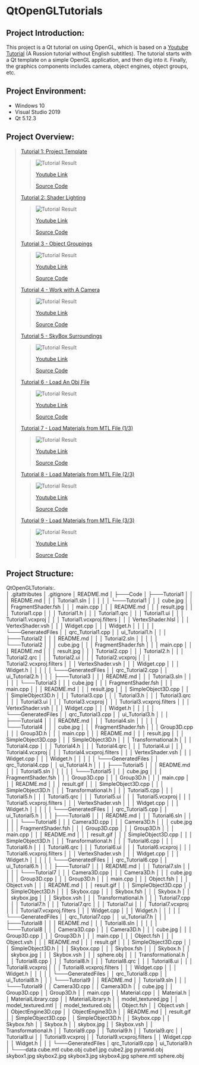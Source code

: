 QtOpenGLTutorials
=================

## Project Introduction:
This project is a Qt tutorial on using OpenGL, which is based on a [Youtube Tutorial](https://www.youtube.com/watch?v=HgoKrrf4iks&list=PL-hrQhpTB95LKMbttX47vCsNeGbJQVz1-) (A Russion tutorial without English subtitles). The tutorial starts with a Qt template on a simple OpenGL application, and then dig into it. Finally, the graphics components includes camera, object engines, object groups, etc.

## Project Environment:
* Windows 10
* Visual Studio 2019
* Qt 5.12.3

## Project Overview:
> [Tutorial 1: Project Template](https://github.com/jingyangcarl/QtOpenGLTutorials/tree/master/Code/Tutorial1/Tutorial1)
>
>> ![Tutorial Result](https://github.com/jingyangcarl/QtOpenGLTutorials/blob/master/Code/Tutorial1/Tutorial1/result.jpg)
>>
>> [Youtube Link](https://www.youtube.com/watch?v=HgoKrrf4iks)
>>
>> [Source Code](https://github.com/jingyangcarl/QtOpenGLTutorials/tree/master/Code/Tutorial1/Tutorial1)
>
> [Tutorial 2: Shader Lighting](https://github.com/jingyangcarl/QtOpenGLTutorials/tree/master/Code/Tutorial2/Tutorial2)
>
>> ![Tutorial Result](https://github.com/jingyangcarl/QtOpenGLTutorials/blob/master/Code/Tutorial2/Tutorial2/result.jpg)
>>
>> [Youtube Link](https://www.youtube.com/watch?v=Ww-aoNC8VQU)
>>
>> [Source Code](https://github.com/jingyangcarl/QtOpenGLTutorials/tree/master/Code/Tutorial2/Tutorial2)
>
> [Tutorial 3 - Object Groupings](https://github.com/jingyangcarl/QtOpenGLTutorials/tree/master/Code/Tutorial3/Tutorial3)
>
>> ![Tutorial Result](https://github.com/jingyangcarl/QtOpenGLTutorials/blob/master/Code/Tutorial3/Tutorial3/result.jpg)
>>
>> [Youtube Link](https://www.youtube.com/watch?v=OyPlRxBRJqs)
>>
>> [Source Code](https://github.com/jingyangcarl/QtOpenGLTutorials/tree/master/Code/Tutorial3/Tutorial3)
>
> [Tutorial 4 - Work with A Camera](https://github.com/jingyangcarl/QtOpenGLTutorials/tree/master/Code/Tutorial4/Tutorial4)
>
>> ![Tutorial Result](https://github.com/jingyangcarl/QtOpenGLTutorials/blob/master/Code/Tutorial4/Tutorial4/result.jpg)
>>
>> [Youtube Link](https://www.youtube.com/watch?v=Un6pCMT5HDE)
>>
>> [Source Code](https://github.com/jingyangcarl/QtOpenGLTutorials/tree/master/Code/Tutorial4/Tutorial4)
>
> [Tutorial 5 - SkyBox Surroundings](https://github.com/jingyangcarl/QtOpenGLTutorials/tree/master/Code/Tutorial5/Tutorial5)
>
>> ![Tutorial Result](https://github.com/jingyangcarl/QtOpenGLTutorials/blob/master/Code/Tutorial5/Tutorial5/result.gif)
>>
>> [Youtube Link](https://www.youtube.com/watch?v=-adEM8bTaeo)
>>
>> [Source Code](https://github.com/jingyangcarl/QtOpenGLTutorials/tree/master/Code/Tutorial5/Tutorial5)
>
> [Tutorial 6 - Load An Obj File](https://github.com/jingyangcarl/QtOpenGLTutorials/tree/master/Code/Tutorial6/Tutorial6)
>
>> ![Tutorial Result](https://github.com/jingyangcarl/QtOpenGLTutorials/blob/master/Code/Tutorial6/Tutorial6/result.gif)
>>
>> [Youtube Link](https://www.youtube.com/watch?v=yM9v9vnNoIE)
>>
>> [Source Code](https://github.com/jingyangcarl/QtOpenGLTutorials/tree/master/Code/Tutorial6/Tutorial6)
>
> [Tutorial 7 - Load Materials from MTL File (1/3)](https://github.com/jingyangcarl/QtOpenGLTutorials/tree/master/Code/Tutorial7/Tutorial7)
>
>> ![Tutorial Result](https://github.com/jingyangcarl/QtOpenGLTutorials/blob/master/Code/Tutorial7/Tutorial7/result.gif)
>>
>> [Youtube Link](https://www.youtube.com/watch?v=AEK_-4rtF1o)
>>
>> [Source Code](https://github.com/jingyangcarl/QtOpenGLTutorials/tree/master/Code/Tutorial7/Tutorial7)
>
> [Tutorial 8 - Load Materials from MTL File (2/3)](https://github.com/jingyangcarl/QtOpenGLTutorials/tree/master/Code/Tutorial8/Tutorial8)
>
>> ![Tutorial Result](https://github.com/jingyangcarl/QtOpenGLTutorials/blob/master/Code/Tutorial8/Tutorial8/result.gif)
>>
>> [Youtube Link](https://www.youtube.com/watch?v=71HR8glNudc)
>>
>> [Source Code](https://github.com/jingyangcarl/QtOpenGLTutorials/tree/master/Code/Tutorial8/Tutorial8)
>
> [Tutorial 9 - Load Materials from MTL File (3/3)](https://github.com/jingyangcarl/QtOpenGLTutorials/tree/master/Code/Tutorial9/Tutorial9)
>
>> ![Tutorial Result](https://github.com/jingyangcarl/QtOpenGLTutorials/blob/master/Code/Tutorial9/Tutorial9/result.gif)
>>
>> [Youtube Link](https://www.youtube.com/watch?v=TadCATIDZ2c)
>>
>> [Source Code](https://github.com/jingyangcarl/QtOpenGLTutorials/tree/master/Code/Tutorial9/Tutorial9)
>

## Project Structure:
QtOpenGLTutorials:.  
│   .gitattributes
│   .gitignore
│   README.md
│
├───Code
│   ├───Tutorial1
│   │   │   README.md
│   │   │   Tutorial1.sln
│   │   │
│   │   └───Tutorial1
│   │       │   cube.jpg
│   │       │   FragmentShader.fsh
│   │       │   main.cpp
│   │       │   README.md
│   │       │   result.jpg
│   │       │   Tutorial1.cpp
│   │       │   Tutorial1.h
│   │       │   Tutorial1.qrc
│   │       │   Tutorial1.ui
│   │       │   Tutorial1.vcxproj
│   │       │   Tutorial1.vcxproj.filters
│   │       │   VertexShader.hlsl
│   │       │   VertexShader.vsh
│   │       │   Widget.cpp
│   │       │   Widget.h
│   │       │
│   │       └───GeneratedFiles
│   │               qrc_Tutorial1.cpp
│   │               ui_Tutorial1.h
│   │
│   ├───Tutorial2
│   │   │   README.md
│   │   │   Tutorial2.sln
│   │   │
│   │   └───Tutorial2
│   │       │   cube.jpg
│   │       │   FragmentShader.fsh
│   │       │   main.cpp
│   │       │   README.md
│   │       │   result.jpg
│   │       │   Tutorial2.cpp
│   │       │   Tutorial2.h
│   │       │   Tutorial2.qrc
│   │       │   Tutorial2.ui
│   │       │   Tutorial2.vcxproj
│   │       │   Tutorial2.vcxproj.filters
│   │       │   VertexShader.vsh
│   │       │   Widget.cpp
│   │       │   Widget.h
│   │       │
│   │       └───GeneratedFiles
│   │               qrc_Tutorial2.cpp
│   │               ui_Tutorial2.h
│   │
│   ├───Tutorial3
│   │   │   README.md
│   │   │   Tutorial3.sln
│   │   │
│   │   └───Tutorial3
│   │       │   cube.jpg
│   │       │   FragmentShader.fsh
│   │       │   main.cpp
│   │       │   README.md
│   │       │   result.jpg
│   │       │   SimpleObject3D.cpp
│   │       │   SimpleObject3D.h
│   │       │   Tutorial3.cpp
│   │       │   Tutorial3.h
│   │       │   Tutorial3.qrc
│   │       │   Tutorial3.ui
│   │       │   Tutorial3.vcxproj
│   │       │   Tutorial3.vcxproj.filters
│   │       │   VertexShader.vsh
│   │       │   Widget.cpp
│   │       │   Widget.h
│   │       │
│   │       └───GeneratedFiles
│   │               qrc_Tutorial3.cpp
│   │               ui_Tutorial3.h
│   │
│   ├───Tutorial4
│   │   │   README.md
│   │   │   Tutorial4.sln
│   │   │
│   │   └───Tutorial4
│   │       │   cube.jpg
│   │       │   FragmentShader.fsh
│   │       │   Group3D.cpp
│   │       │   Group3D.h
│   │       │   main.cpp
│   │       │   README.md
│   │       │   result.jpg
│   │       │   SimpleObject3D.cpp
│   │       │   SimpleObject3D.h
│   │       │   Transformational.h
│   │       │   Tutorial4.cpp
│   │       │   Tutorial4.h
│   │       │   Tutorial4.qrc
│   │       │   Tutorial4.ui
│   │       │   Tutorial4.vcxproj
│   │       │   Tutorial4.vcxproj.filters
│   │       │   VertexShader.vsh
│   │       │   Widget.cpp
│   │       │   Widget.h
│   │       │
│   │       └───GeneratedFiles
│   │               qrc_Tutorial4.cpp
│   │               ui_Tutorial4.h
│   │
│   ├───Tutorial5
│   │   │   README.md
│   │   │   Tutorial5.sln
│   │   │
│   │   └───Tutorial5
│   │       │   cube.jpg
│   │       │   FragmentShader.fsh
│   │       │   Group3D.cpp
│   │       │   Group3D.h
│   │       │   main.cpp
│   │       │   README.md
│   │       │   result.gif
│   │       │   SimpleObject3D.cpp
│   │       │   SimpleObject3D.h
│   │       │   Transformational.h
│   │       │   Tutorial5.cpp
│   │       │   Tutorial5.h
│   │       │   Tutorial5.qrc
│   │       │   Tutorial5.ui
│   │       │   Tutorial5.vcxproj
│   │       │   Tutorial5.vcxproj.filters
│   │       │   VertexShader.vsh
│   │       │   Widget.cpp
│   │       │   Widget.h
│   │       │
│   │       └───GeneratedFiles
│   │               qrc_Tutorial5.cpp
│   │               ui_Tutorial5.h
│   │
│   ├───Tutorial6
│   │   │   README.md
│   │   │   Tutorial6.sln
│   │   │
│   │   └───Tutorial6
│   │       │   Camera3D.cpp
│   │       │   Camera3D.h
│   │       │   cube.jpg
│   │       │   FragmentShader.fsh
│   │       │   Group3D.cpp
│   │       │   Group3D.h
│   │       │   main.cpp
│   │       │   README.md
│   │       │   result.gif
│   │       │   SimpleObject3D.cpp
│   │       │   SimpleObject3D.h
│   │       │   Transformational.h
│   │       │   Tutorial6.cpp
│   │       │   Tutorial6.h
│   │       │   Tutorial6.qrc
│   │       │   Tutorial6.ui
│   │       │   Tutorial6.vcxproj
│   │       │   Tutorial6.vcxproj.filters
│   │       │   VertexShader.vsh
│   │       │   Widget.cpp
│   │       │   Widget.h
│   │       │
│   │       └───GeneratedFiles
│   │               qrc_Tutorial6.cpp
│   │               ui_Tutorial6.h
│   │
│   ├───Tutorial7
│   │   │   README.md
│   │   │   Tutorial7.sln
│   │   │
│   │   └───Tutorial7
│   │       │   Camera3D.cpp
│   │       │   Camera3D.h
│   │       │   cube.jpg
│   │       │   Group3D.cpp
│   │       │   Group3D.h
│   │       │   main.cpp
│   │       │   Object.fsh
│   │       │   Object.vsh
│   │       │   README.md
│   │       │   result.gif
│   │       │   SimpleObject3D.cpp
│   │       │   SimpleObject3D.h
│   │       │   Skybox.cpp
│   │       │   Skybox.fsh
│   │       │   Skybox.h
│   │       │   skybox.jpg
│   │       │   Skybox.vsh
│   │       │   Transformational.h
│   │       │   Tutorial7.cpp
│   │       │   Tutorial7.h
│   │       │   Tutorial7.qrc
│   │       │   Tutorial7.ui
│   │       │   Tutorial7.vcxproj
│   │       │   Tutorial7.vcxproj.filters
│   │       │   Widget.cpp
│   │       │   Widget.h
│   │       │
│   │       └───GeneratedFiles
│   │               qrc_Tutorial7.cpp
│   │               ui_Tutorial7.h
│   │
│   ├───Tutorial8
│   │   │   README.md
│   │   │   Tutorial8.sln
│   │   │
│   │   └───Tutorial8
│   │       │   Camera3D.cpp
│   │       │   Camera3D.h
│   │       │   cube.jpg
│   │       │   Group3D.cpp
│   │       │   Group3D.h
│   │       │   main.cpp
│   │       │   Object.fsh
│   │       │   Object.vsh
│   │       │   README.md
│   │       │   result.gif
│   │       │   SimpleObject3D.cpp
│   │       │   SimpleObject3D.h
│   │       │   Skybox.cpp
│   │       │   Skybox.fsh
│   │       │   Skybox.h
│   │       │   skybox.jpg
│   │       │   Skybox.vsh
│   │       │   sphere.obj
│   │       │   Transformational.h
│   │       │   Tutorial8.cpp
│   │       │   Tutorial8.h
│   │       │   Tutorial8.qrc
│   │       │   Tutorial8.ui
│   │       │   Tutorial8.vcxproj
│   │       │   Tutorial8.vcxproj.filters
│   │       │   Widget.cpp
│   │       │   Widget.h
│   │       │
│   │       └───GeneratedFiles
│   │               qrc_Tutorial8.cpp
│   │               ui_Tutorial8.h
│   │
│   └───Tutorial9
│       │   README.md
│       │   Tutorial9.sln
│       │
│       └───Tutorial9
│           │   Camera3D.cpp
│           │   Camera3D.h
│           │   cube.jpg
│           │   Group3D.cpp
│           │   Group3D.h
│           │   main.cpp
│           │   Material.cpp
│           │   Material.h
│           │   MaterialLibrary.cpp
│           │   MaterialLibrary.h
│           │   model_textured.jpg
│           │   model_textured.mtl
│           │   model_textured.obj
│           │   Object.fsh
│           │   Object.vsh
│           │   ObjectEngine3D.cpp
│           │   ObjectEngine3D.h
│           │   README.md
│           │   result.gif
│           │   SimpleObject3D.cpp
│           │   SimpleObject3D.h
│           │   Skybox.cpp
│           │   Skybox.fsh
│           │   Skybox.h
│           │   skybox.jpg
│           │   Skybox.vsh
│           │   Transformational.h
│           │   Tutorial9.cpp
│           │   Tutorial9.h
│           │   Tutorial9.qrc
│           │   Tutorial9.ui
│           │   Tutorial9.vcxproj
│           │   Tutorial9.vcxproj.filters
│           │   Widget.cpp
│           │   Widget.h
│           │
│           └───GeneratedFiles
│                   qrc_Tutorial9.cpp
│                   ui_Tutorial9.h
│
└───data
        cube.mtl
        cube.obj
        cube1.jpg
        cube2.jpg
        pyramid.obj
        skybox1.jpg
        skybox2.jpg
        skybox3.jpg
        skybox4.jpg
        sphere.mtl
        sphere.obj
